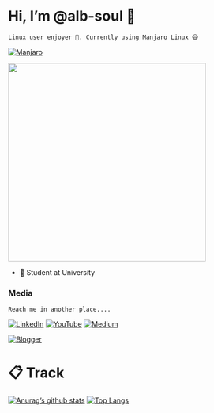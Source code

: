 # Hi, I’m @alb-soul 👋


```Linux user enjoyer 🐧. Currently using Manjaro Linux 😃```

[![Manjaro](https://img.shields.io/badge/Manjaro-35BF5C?style=for-the-badge&logo=Manjaro&logoColor=white)](https://manjaro.org)

<img src="https://github.com/alb-soul/alb-soul/assets/100475822/28b98183-3f89-450b-b90f-caee0f3f9da2" width="400">

- 🏫  Student at University


### Media
```Reach me in another place....```

[![LinkedIn](https://img.shields.io/badge/linkedin-%230077B5.svg?style=for-the-badge&logo=linkedin&logoColor=white)](https://id.linkedin.com/in/imamuddin-al-mustaqim)
[![YouTube](https://img.shields.io/badge/YouTube-%23FF0000.svg?style=for-the-badge&logo=YouTube&logoColor=white)](https://www.youtube.com/channel/UC_7jCa87OTgBk8hZ2Gt2aig)
[![Medium](https://img.shields.io/badge/Medium-12100E?style=for-the-badge&logo=medium&logoColor=white)](https://alb-soul.medium.com)

[![Blogger](https://img.shields.io/badge/Blogger-FF5722?style=for-the-badge&logo=blogger&logoColor=white)](https://arumusutakimu.blogspot.com)

# 📋 Track
[![Anurag’s github stats](https://github-readme-stats.vercel.app/api?username=alb-soul)](https://github.com/alb-soul)
[![Top Langs](https://github-readme-stats.vercel.app/api/top-langs/?username=alb-soul&layout=compact)](https://github.com/alb-soul)

